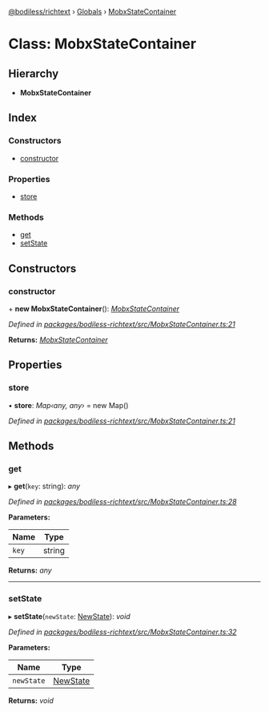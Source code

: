 [@bodiless/richtext](../README.md) › [Globals](../globals.md) › [MobxStateContainer](mobxstatecontainer.md)

# Class: MobxStateContainer

## Hierarchy

* **MobxStateContainer**

## Index

### Constructors

* [constructor](mobxstatecontainer.md#constructor)

### Properties

* [store](mobxstatecontainer.md#store)

### Methods

* [get](mobxstatecontainer.md#get)
* [setState](mobxstatecontainer.md#setstate)

## Constructors

###  constructor

\+ **new MobxStateContainer**(): *[MobxStateContainer](mobxstatecontainer.md)*

*Defined in [packages/bodiless-richtext/src/MobxStateContainer.ts:21](https://github.com/johnsonandjohnson/Bodiless-JS/blob/8b0698d0/packages/bodiless-richtext/src/MobxStateContainer.ts#L21)*

**Returns:** *[MobxStateContainer](mobxstatecontainer.md)*

## Properties

###  store

• **store**: *Map‹any, any›* = new Map()

*Defined in [packages/bodiless-richtext/src/MobxStateContainer.ts:21](https://github.com/johnsonandjohnson/Bodiless-JS/blob/8b0698d0/packages/bodiless-richtext/src/MobxStateContainer.ts#L21)*

## Methods

###  get

▸ **get**(`key`: string): *any*

*Defined in [packages/bodiless-richtext/src/MobxStateContainer.ts:28](https://github.com/johnsonandjohnson/Bodiless-JS/blob/8b0698d0/packages/bodiless-richtext/src/MobxStateContainer.ts#L28)*

**Parameters:**

Name | Type |
------ | ------ |
`key` | string |

**Returns:** *any*

___

###  setState

▸ **setState**(`newState`: [NewState](../globals.md#newstate)): *void*

*Defined in [packages/bodiless-richtext/src/MobxStateContainer.ts:32](https://github.com/johnsonandjohnson/Bodiless-JS/blob/8b0698d0/packages/bodiless-richtext/src/MobxStateContainer.ts#L32)*

**Parameters:**

Name | Type |
------ | ------ |
`newState` | [NewState](../globals.md#newstate) |

**Returns:** *void*

